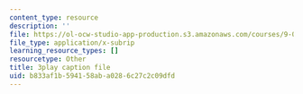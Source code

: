 ```yaml
---
content_type: resource
description: ''
file: https://ol-ocw-studio-app-production.s3.amazonaws.com/courses/9-00sc-introduction-to-psychology-fall-2011/b833af1b594158aba0286c27c2c09dfd_yBYebcVw8Zk.vtt
file_type: application/x-subrip
learning_resource_types: []
resourcetype: Other
title: 3play caption file
uid: b833af1b-5941-58ab-a028-6c27c2c09dfd
---
```

